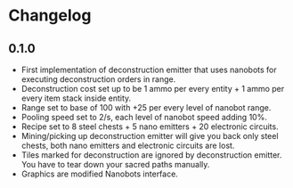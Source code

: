 # Changelog

## 0.1.0

- First implementation of deconstruction emitter that uses nanobots for executing deconstruction orders in range.
- Deconstruction cost set up to be 1 ammo per every entity + 1 ammo per every item stack inside entity.
- Range set to base of 100 with +25 per every level of nanobot range.
- Pooling speed set to 2/s, each level of nanobot speed adding 10%.
- Recipe set to 8 steel chests + 5 nano emitters + 20 electronic circuits.
- Mining/picking up deconstruction emitter will give you back only steel chests, both nano emitters and electronic circuits are lost.
- Tiles marked for deconstruction are ignored by deconstruction emitter. You have to tear down your sacred paths manually.
- Graphics are modified Nanobots interface.